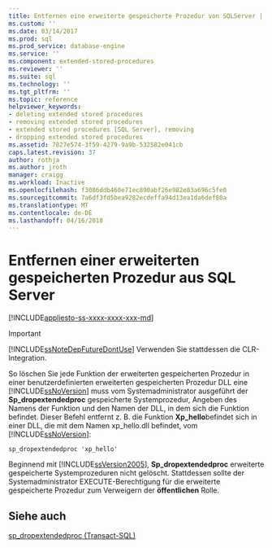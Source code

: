 ```yaml
---
title: Entfernen eine erweiterte gespeicherte Prozedur von SQLServer | Microsoft Docs
ms.custom: ''
ms.date: 03/14/2017
ms.prod: sql
ms.prod_service: database-engine
ms.service: ''
ms.component: extended-stored-procedures
ms.reviewer: ''
ms.suite: sql
ms.technology: ''
ms.tgt_pltfrm: ''
ms.topic: reference
helpviewer_keywords:
- deleting extended stored procedures
- removing extended stored procedures
- extended stored procedures [SQL Server], removing
- dropping extended stored procedures
ms.assetid: 7827e574-3f59-4279-9a9b-532582e041cb
caps.latest.revision: 37
author: rothja
ms.author: jroth
manager: craigg
ms.workload: Inactive
ms.openlocfilehash: f3086ddb460e71ec890abf26e982e83a696c5fe0
ms.sourcegitcommit: 7a6df3fd5bea9282ecdeffa94d13ea1da6def80a
ms.translationtype: MT
ms.contentlocale: de-DE
ms.lasthandoff: 04/16/2018
---
```

# <a name="removing-an-extended-stored-procedure-from-sql-server"></a>Entfernen einer erweiterten gespeicherten Prozedur aus SQL Server
[!INCLUDE[appliesto-ss-xxxx-xxxx-xxx-md](../../includes/appliesto-ss-xxxx-xxxx-xxx-md.md)]
    
> [!IMPORTANT]  
>  [!INCLUDE[ssNoteDepFutureDontUse](../../includes/ssnotedepfuturedontuse-md.md)] Verwenden Sie stattdessen die CLR-Integration.  
  
 So löschen Sie jede Funktion der erweiterten gespeicherten Prozedur in einer benutzerdefinierten erweiterten gespeicherten Prozedur DLL eine [!INCLUDE[ssNoVersion](../../includes/ssnoversion-md.md)] muss vom Systemadministrator ausgeführt der **Sp_dropextendedproc** gespeicherte Systemprozedur, Angeben des Namens der Funktion und den Namen der DLL, in dem sich die Funktion befindet. Dieser Befehl entfernt z. B. die Funktion **Xp_hello**befindet sich in einer DLL, die mit dem Namen xp_hello.dll befindet, vom [!INCLUDE[ssNoVersion](../../includes/ssnoversion-md.md)]:  
  
```  
sp_dropextendedproc 'xp_hello'  
```  
  
 Beginnend mit [!INCLUDE[ssVersion2005](../../includes/ssversion2005-md.md)], **Sp_dropextendedproc** erweiterte gespeicherte Systemprozeduren nicht gelöscht. Stattdessen sollte der Systemadministrator EXECUTE-Berechtigung für die erweiterte gespeicherte Prozedur zum Verweigern der **öffentlichen** Rolle.  
  
## <a name="see-also"></a>Siehe auch  
 [sp_dropextendedproc &#40;Transact-SQL&#41;](../../relational-databases/system-stored-procedures/sp-dropextendedproc-transact-sql.md)  
  
  
